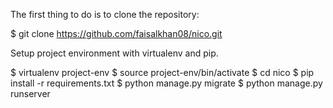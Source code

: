 The first thing to do is to clone the repository:

$ git clone https://github.com/faisalkhan08/nico.git

Setup project environment with virtualenv and pip.


$ virtualenv project-env
$ source project-env/bin/activate
$ cd nico
$ pip install -r requirements.txt
$ python manage.py migrate
$ python manage.py runserver
